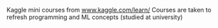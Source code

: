Kaggle mini courses from www.kaggle.com/learn/
Courses are taken to refresh programming and ML concepts (studied at university)
